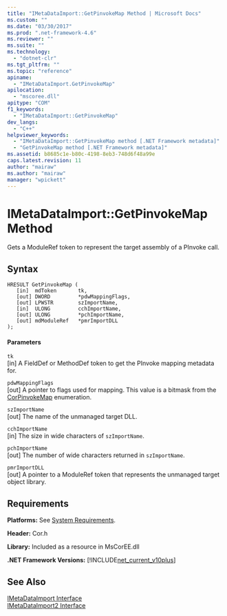 ```yaml
---
title: "IMetaDataImport::GetPinvokeMap Method | Microsoft Docs"
ms.custom: ""
ms.date: "03/30/2017"
ms.prod: ".net-framework-4.6"
ms.reviewer: ""
ms.suite: ""
ms.technology: 
  - "dotnet-clr"
ms.tgt_pltfrm: ""
ms.topic: "reference"
apiname: 
  - "IMetaDataImport.GetPinvokeMap"
apilocation: 
  - "mscoree.dll"
apitype: "COM"
f1_keywords: 
  - "IMetaDataImport::GetPinvokeMap"
dev_langs: 
  - "C++"
helpviewer_keywords: 
  - "IMetaDataImport::GetPinvokeMap method [.NET Framework metadata]"
  - "GetPinvokeMap method [.NET Framework metadata]"
ms.assetid: b8685c1e-b80c-4198-8eb3-748d6f48a99e
caps.latest.revision: 11
author: "mairaw"
ms.author: "mairaw"
manager: "wpickett"
---
```

# IMetaDataImport::GetPinvokeMap Method
Gets a ModuleRef token to represent the target assembly of a PInvoke call.  
  
## Syntax  
  
```  
HRESULT GetPinvokeMap (  
   [in]  mdToken       tk,  
   [out] DWORD         *pdwMappingFlags,  
   [out] LPWSTR        szImportName,  
   [in]  ULONG         cchImportName,  
   [out] ULONG         *pchImportName,  
   [out] mdModuleRef   *pmrImportDLL  
);  
```  
  
#### Parameters  
 `tk`  
 [in] A FieldDef or MethodDef token to get the PInvoke mapping metadata for.  
  
 `pdwMappingFlags`  
 [out] A pointer to flags used for mapping. This value is a bitmask from the [CorPinvokeMap](../../../../docs/framework/unmanaged-api/metadata/corpinvokemap-enumeration.md) enumeration.  
  
 `szImportName`  
 [out] The name of the unmanaged target DLL.  
  
 `cchImportName`  
 [in] The size in wide characters of `szImportName`.  
  
 `pchImportName`  
 [out] The number of wide characters returned in `szImportName`.  
  
 `pmrImportDLL`  
 [out] A pointer to a ModuleRef token that represents the unmanaged target object library.  
  
## Requirements  
 **Platforms:** See [System Requirements](../../../../docs/framework/getting-started/system-requirements.md).  
  
 **Header:** Cor.h  
  
 **Library:** Included as a resource in MsCorEE.dll  
  
 **.NET Framework Versions:** [!INCLUDE[net_current_v10plus](../../../../includes/net-current-v10plus-md.md)]  
  
## See Also  
 [IMetaDataImport Interface](../../../../docs/framework/unmanaged-api/metadata/imetadataimport-interface.md)   
 [IMetaDataImport2 Interface](../../../../docs/framework/unmanaged-api/metadata/imetadataimport2-interface.md)